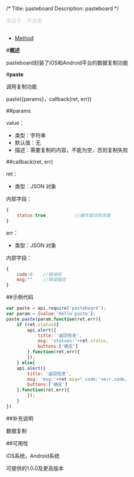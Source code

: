 /*
Title: pasteboard
Description: pasteboard
*/

<p style="color: #ccc;margin-bottom: 30px;">来自于：开发者</p>

<ul id="tab" class="clearfix">
	<li class="active"><a href="#method-content">Method</a></li>
</ul>
<div id="method-content">

#**概述**

pasteboard封装了iOS和Android平台的数据复制功能

#**paste**

调用复制功能

paste({params}，callback(ret, err))

##params

value：

- 类型：字符串
- 默认值：无
- 描述：需要复制的内容，不能为空，否则复制失败

##callback(ret, err)

ret：

- 类型：JSON 对象

内部字段：

```js
{
	status:true           //操作成功状态值
}
```

err：

- 类型：JSON 对象

内部字段：

```js
{
    code:0    //错误码
    msg:""    //错误描述
}
```

##示例代码

```js
var paste = api.require('pasteboard');
var param = {value:'Hello paste'};
paste.paste(param,function(ret,err){
	if (ret.status){
		api.alert({
			title: '返回信息',
			msg: 'statues:'+ret.status,
			buttons:['确定']
		},function(ret,err){
		});
	} else{
	api.alert({
		title: '返回信息',
		msg: 'msg:'+ret.msg+" code:'+err.code,
		buttons:['确定']
	},function(ret,err){
		});
	}
})
```

##补充说明

数据复制

##可用性

iOS系统，Android系统

可提供的1.0.0及更高版本

